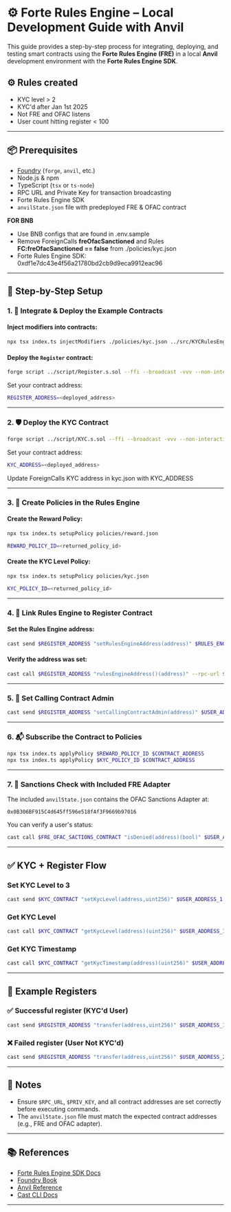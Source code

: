 # ⚙️ Forte Rules Engine – Local Development Guide with Anvil

This guide provides a step-by-step process for integrating, deploying, and testing smart contracts using the **Forte Rules Engine (FRE)** in a local **Anvil** development environment with the **Forte Rules Engine SDK**.

## ⚙️ Rules created

- KYC level > 2
- KYC'd after Jan 1st 2025
- Not FRE and OFAC listens
- User count hitting register < 100


---

## 📦 Prerequisites

- [Foundry](https://book.getfoundry.sh/getting-started/installation) (`forge`, `anvil`, etc.)
- Node.js & npm
- TypeScript (`tsx` or `ts-node`)
- RPC URL and Private Key for transaction broadcasting
- Forte Rules Engine SDK
- `anvilState.json` file with predeployed FRE & OFAC contract

**FOR BNB**
- Use BNB configs that are found in .env.sample
- Remove ForeignCalls **freOfacSanctioned** and Rules **FC:freOfacSanctioned == false** from ./policies/kyc.json
- Forte Rules Engine SDK: 0xdf1e7dc43e4f56a21780bd2cb9d9eca9912eac96


---

## 🚀 Step-by-Step Setup

### 1. 🧩 Integrate & Deploy the Example Contracts

#### Inject modifiers into contracts:
```bash
npx tsx index.ts injectModifiers ./policies/kyc.json ../src/KYCRulesEngineIntegration.sol ../src/Register.sol
```

#### Deploy the `Register` contract:
```bash
forge script ../script/Register.s.sol --ffi --broadcast -vvv --non-interactive --rpc-url $RPC_URL --private-key $PRIV_KEY
```

Set your contract address:
```bash
REGISTER_ADDRESS=<deployed_address>
```

---

### 2. 🛡️ Deploy the KYC Contract

```bash
forge script ../script/KYC.s.sol --ffi --broadcast -vvv --non-interactive --rpc-url $RPC_URL --private-key $PRIV_KEY
```

Set your contract address:
```bash
KYC_ADDRESS=<deployed_address>
```

Update ForeignCalls KYC address in kyc.json with KYC_ADDRESS

---

### 3. 📜 Create Policies in the Rules Engine

#### Create the Reward Policy:
```bash
npx tsx index.ts setupPolicy policies/reward.json
```
```bash
REWARD_POLICY_ID=<returned_policy_id>
```

#### Create the KYC Level Policy:
```bash
npx tsx index.ts setupPolicy policies/kyc.json
```
```bash
KYC_POLICY_ID=<returned_policy_id>
```

---

### 4. 🔗 Link Rules Engine to Register Contract

#### Set the Rules Engine address:
```bash
cast send $REGISTER_ADDRESS "setRulesEngineAddress(address)" $RULES_ENGINE_ADDRESS --rpc-url $RPC_URL --private-key $PRIV_KEY
```

#### Verify the address was set:
```bash
cast call $REGISTER_ADDRESS "rulesEngineAddress()(address)" --rpc-url $RPC_URL
```

---

### 5. 👤 Set Calling Contract Admin

```bash
cast send $REGISTER_ADDRESS "setCallingContractAdmin(address)" $USER_ADDRESS_1 --rpc-url $RPC_URL --private-key $PRIV_KEY
```

---

### 6. 📬 Subscribe the Contract to Policies

```bash
npx tsx index.ts applyPolicy $REWARD_POLICY_ID $CONTRACT_ADDRESS
npx tsx index.ts applyPolicy $KYC_POLICY_ID $CONTRACT_ADDRESS
```

---

### 7. 🧾 Sanctions Check with Included FRE Adapter

The included `anvilState.json` contains the OFAC Sanctions Adapter at:

```text
0x0B306BF915C4d645ff596e518fAf3F9669b97016
```

You can verify a user's status:
```bash
cast call $FRE_OFAC_SACTIONS_CONTRACT "isDenied(address)(bool)" $USER_ADDRESS_3 --rpc-url $RPC_URL
```

---

## ✅ KYC + Register Flow

### Set KYC Level to 3
```bash
cast send $KYC_CONTRACT "setKycLevel(address,uint256)" $USER_ADDRESS_1 3 --rpc-url $RPC_URL --private-key $PRIV_KEY
```

### Get KYC Level
```bash
cast call $KYC_CONTRACT "getKycLevel(address)(uint256)" $USER_ADDRESS_1 --rpc-url $RPC_URL
```

### Get KYC Timestamp
```bash
cast call $KYC_CONTRACT "getKycTimestamp(address)(uint256)" $USER_ADDRESS_1 --rpc-url $RPC_URL
```

---

## 💸 Example Registers

### ✅ Successful register (KYC'd User)
```bash
cast send $REGISTER_ADDRESS "transfer(address,uint256)" $USER_ADDRESS_1 40000 --rpc-url $RPC_URL --private-key $PRIV_KEY
```

### ❌ Failed register (User Not KYC'd)
```bash
cast send $REGISTER_ADDRESS "transfer(address,uint256)" $USER_ADDRESS_2 40000 --rpc-url $RPC_URL --private-key $PRIV_KEY
```

---

## 📁 Notes

- Ensure `$RPC_URL`, `$PRIV_KEY`, and all contract addresses are set correctly before executing commands.
- The `anvilState.json` file must match the expected contract addresses (e.g., FRE and OFAC adapter).

---

## 📚 References

- [Forte Rules Engine SDK Docs](https://docs.forte.io/rules-engine)
- [Foundry Book](https://book.getfoundry.sh/)
- [Anvil Reference](https://book.getfoundry.sh/reference/anvil/)
- [Cast CLI Docs](https://book.getfoundry.sh/reference/cast/)

---
